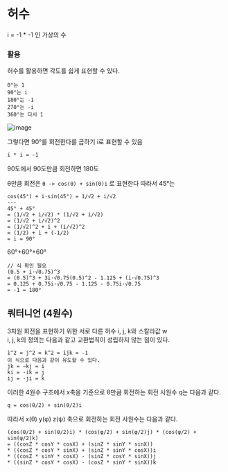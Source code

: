 # 허수
i = -1 * -1 인 가상의 수

### 활용
허수를 활용하면 각도를 쉽게 표현할 수 있다.
```
0°는 1
90°는 i
180°는 -1
270°는 -i
360°는 다시 1
```
![image](https://user-images.githubusercontent.com/37904040/203703551-e71f2907-a49f-46bb-b879-e0446b658b19.png)

그렇다면 90°를 회전한다를 곱하기 i로 표현할 수 있음

```
i * i = -1
```
90도에서 90도만큼 회전하면 180도

θ만큼 회전은 
`θ -> cos(θ) + sin(θ)i` 로 표현한다
따라서 45°는
```
cos(45°) + i·sin(45°) = 1/√2 + i/√2
---
45° + 45°
= (1/√2 + i/√2) * (1/√2 + i/√2) 
= (1/√2 + i/√2)^2
= (1/√2)^2 + i + (i/√2)^2
= (1/2) + i + (-1/2)
= i = 90°
```

60°+60°+60°
```
// 식 확인 필요
(0.5 + i·√0.75)^3
= (0.5)^3 + 3i·√0.75(0.5)^2 - 1.125 + (i·√0.75)^3
= 0.125 + 0.75i·√0.75 - 1.125 - 0.75i·√0.75
= -1 = 180°

```

## 쿼터니언 (4원수)
3차원 회전을 표현하기 위한 서로 다른 허수 i, j, k와 스칼라값 w  
i, j, k의 정의는 다음과 같고 교환법칙이 성립하지 않는 점이 있다.
```
i^2 = j^2 = k^2 = ijk = -1
이 식으로 다음과 같이 유도할 수 있다.
jk = −kj = i
ki = -ik = j
ij = -ji = k
```

이러한 4원수 구조에서 x축을 기준으로 θ만큼 회전하는 회전 사원수 q는 다음과 같다.
```
q = cos(θ/2) + sin(θ/2)i
```
따라서 x(θ) y(φ) z(ψ) 축으로 회전하는 회전 사원수는 다음과 같다.
```
(cos(θ/2) + sin(θ/2)i) * (cos(φ/2) + sin(φ/2)j) * (cos(ψ/2) + sin(ψ/2)k)
= ((cosZ * cosY * cosX) + (sinZ * sinY * sinX))
* ((cosZ * cosY * sinX) + (sinZ * sinY * cosX))i
* ((cosZ * sinY * cosX) - (sinZ * cosY * sinX))j
* ((sinZ * cosY * cosX) - (cosZ * sinY * sinX))k
```




